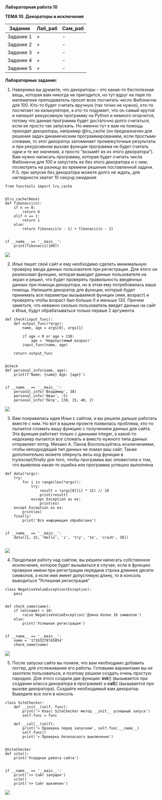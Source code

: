 ﻿**Лабораторная работа 10**

**ТЕМА 10. Декораторы и исключения**

| Задание    | Лаб_раб | Сам_раб |
|------------|---------|---------|
| Задание 1  | +       | -       |
| Задание 2  | +       | -       |
| Задание 3  | +       | -       |
| Задание 4  | +       | -       |
| Задание 5  | +       | -       |

**Лабораторные задания:**

1) Наверняка вы думаете, что декораторы – это какая-то бесполезная
   вещь, которая вам никогда не пригодится, но тут вдруг на паре по
   математике преподаватель просит всех посчитать число Фибоначчи для 100. Кто-то будет считать вручную (так точно не нужно), кто-то
     посчитает на калькуляторе, а кто-то подумает, что он самый крутой и
     напишет рекурсивную программу на Python и немного огорчится,
     потому что данная программа будет достаточно долго считаться, если
     ее просто так запускать. Но именно тут к вам на помощь приходят
     декораторы, например @lru_cache (он предназначен для решения задач
     динамическим программированием, если простыми словами, то этот
     декоратор запоминает промежуточные результаты и при рекурсивном
     вызове функции программа не будет считать одни и те же значения, а
     просто “возьмёт их из этого декоратора”). Вам нужно написать
     программу, которая будет считать числа Фибоначчи для 100 и
     запустить ее без этого декоратора и с ним, посмотреть на разницу во
     времени решения поставленной задачи.
     P.S. при запуске без декоратора можете долго не ждать, для
     наглядности хватит 10 секунд ожидания
```
from functools import lru_cache


@lru_cache(None)
def fibonacci(n):
    if n == 0:
        return 0
    elif n == 1:
        return 1
    else:
        return fibonacci(n - 1) + fibonacci(n - 2)


if __name__ == '__main__':
    print(fibonacci(100))
```
![](https://github.com/polinati4444/labs/blob/%D0%A2%D0%B5%D0%BC%D0%B0_10/1.png)

2) Илья пишет свой сайт и ему необходимо сделать минимальную
   проверку ввода данных пользователя при регистрации. Для этого он
   реализовал функцию, которая выводит данные пользователя на экран и
   решил, что будет проверять правильность введённых данных при
   помощи декоратора, но в этом ему потребовалась ваша помощь.
   Напишите декоратор для функции, который будет принимать все
   параметры вызываемой функции (имя, возраст) и проверять чтобы
   возраст был больше 0 и меньше 130.
   Причем заметьте, что неважно сколько пользователь введет данных на
   сайт к Илье, будут обрабатываться только первые 2 аргумента
```
def check(input_func):
    def output_func(*args):
        name, age = args[0], args[1]

        if age < 0 or age > 130:
            age = 'Недопустимый возраст'
        input_func(name, age)

    return output_func


@check
def personal_info(name, age):
    print(f'Name: {name} Age: {age}')


if __name__ == '__main__':
    personal_info('Владимир', 38)
    personal_info('Иван', -5)
    personal_info('Петр', 138, 15, 48, 2)

```
![](https://github.com/polinati4444/labs/blob/%D0%A2%D0%B5%D0%BC%D0%B0_10/2.png)

3) Вам понравилась идея Ильи с сайтом, и вы решили дальше работать
   вместе с ним. Но вот в вашем проекте появилась проблема, кто-то
   пытается сломать вашу функцию с получением данных для сайта. Эта
   функция работает только с данными integer, а какой-то недохакер
   пытается все сломать и вместо нужного типа данных отправляет string.
   Михаил А. Панов
   Воспользуйтесь исключениями, чтобы неподходящий тип данных не
   ломал ваш сайт.
   Также дополнительно можете обернуть весь код функции в
   try/except/finally для того, чтобы программа вас оповестила о том, что
   выявлена какая-то ошибка или программа успешно выполнена
```
def data(*args):
    try:
        for i in range(len(*args)):
            try:
                result = (args[0][i] * 15) // 10
                print(result)
            except Exception as ex:
                print(ex)
    except Exception as ex:
        print(ex)
    finally:
        print('Вся информация обработана')


if __name__ == '__main__':
    data([1, 15, 'Hello', 'i', 'try', 'to', 'crash', 38])


```
![](https://github.com/polinati4444/labs/blob/%D0%A2%D0%B5%D0%BC%D0%B0_10/3.png)

4) Продолжая работу над сайтом, вы решили написать собственное
   исключение, которое будет вызываться в случае, если в функцию
   проверки имени при регистрации передана строка длиннее десяти
   символов, а если имя имеет допустимую длину, то в консоль
   выводиться “Успешная регистрация”
```
class NegativeValueException(Exception):
    pass


def check_name(name):
    if len(name) > 10:
        raise NegativeValueException('Длина более 10 символов')
    else:
        print('Успешная регистрация')


if __name__ == '__main__':
    name = '17263278745854'
    check_name(name)
```
![](https://github.com/polinati4444/labs/blob/%D0%A2%D0%B5%D0%BC%D0%B0_10/4.png)

5) После запуска сайта вы поняли, что вам необходимо добавить логгер,
   для отслеживания его работы. Готовыми вариантами вы не захотели
   пользоваться, и поэтому решили создать очень простую пародию. Для
   этого создали две функции: __init__() (вызывается при создании класса
   декоратора в программе) и __call__() (вызывается при вызове
   декоратора). Создайте необходимый вам декоратор. Выведите все логи
   в консоль
```
class SiteChecker:
    def __init__(self, func):
        print('> Класс SiteChecker метод __init__ успешный запуск')
        self.func = func

    def __call__(self):
        print('> Проверка перед запуском', self.func.__name__)
        self.func()
        print('> Проверка безопасного выключения')


@SiteChecker
def site():
    print('Усердная работа сайта')


if __name__ == '__main__':
    print('>> Сайт запущен')
    site()
    print('>> Сайт выключен')
```
![](https://github.com/polinati4444/labs/blob/%D0%A2%D0%B5%D0%BC%D0%B0_10/5.png)

